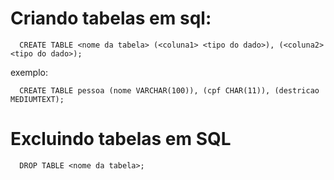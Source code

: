 # Criando tabelas em sql:

      CREATE TABLE <nome da tabela> (<coluna1> <tipo do dado>), (<coluna2> <tipo do dado>);

 exemplo:

      CREATE TABLE pessoa (nome VARCHAR(100)), (cpf CHAR(11)), (destricao MEDIUMTEXT);

# Excluindo tabelas em SQL

      DROP TABLE <nome da tabela>;
